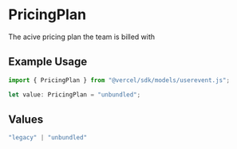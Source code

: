 # PricingPlan

The acive pricing plan the team is billed with

## Example Usage

```typescript
import { PricingPlan } from "@vercel/sdk/models/userevent.js";

let value: PricingPlan = "unbundled";
```

## Values

```typescript
"legacy" | "unbundled"
```